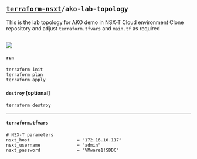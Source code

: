 ## [`terraform-nsxt`](../README.md)`/ako-lab-topology`
This is the lab topology for AKO demo in NSX-T Cloud environment
Clone repository and adjust `terraform.tfvars` and `main.tf` as required  

![](https://i.imgur.com/kv9B0GM.png)
---

#### `run`
```
terraform init
terraform plan
terraform apply
```

#### `destroy` [optional]
```
terraform destroy
```

---

#### `terraform.tfvars`
```
# NSX-T parameters
nsxt_host                  = "172.16.10.117"
nsxt_username              = "admin"
nsxt_password              = "VMware1!SDDC"

```
